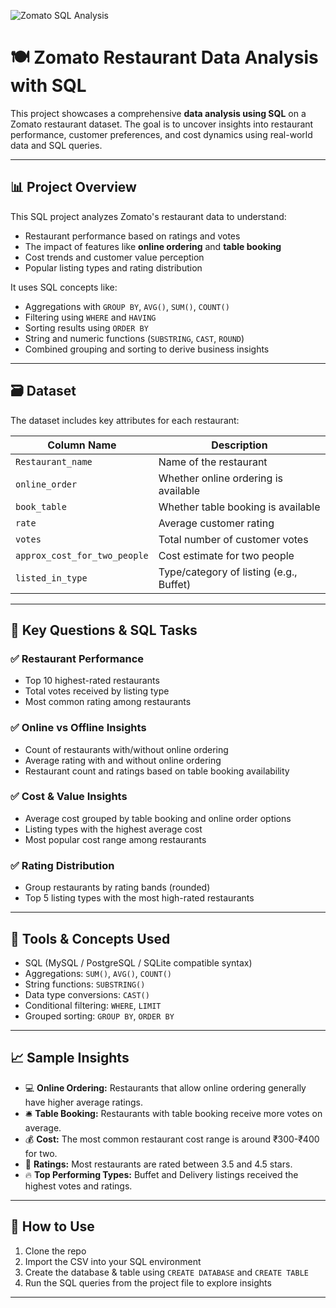 ![Zomato SQL Analysis](https://cdn.dribbble.com/users/132983/screenshots/6359703/shot_4x.jpg)



# 🍽️ Zomato Restaurant Data Analysis with SQL

This project showcases a comprehensive **data analysis using SQL** on a Zomato restaurant dataset. The goal is to uncover insights into restaurant performance, customer preferences, and cost dynamics using real-world data and SQL queries.

---

## 📊 Project Overview

This SQL project analyzes Zomato's restaurant data to understand:
- Restaurant performance based on ratings and votes
- The impact of features like **online ordering** and **table booking**
- Cost trends and customer value perception
- Popular listing types and rating distribution

It uses SQL concepts like:
- Aggregations with `GROUP BY`, `AVG()`, `SUM()`, `COUNT()`
- Filtering using `WHERE` and `HAVING`
- Sorting results using `ORDER BY`
- String and numeric functions (`SUBSTRING`, `CAST`, `ROUND`)
- Combined grouping and sorting to derive business insights

---

## 🗃️ Dataset

The dataset includes key attributes for each restaurant:

| Column Name                  | Description                                 |
|-----------------------------|---------------------------------------------|
| `Restaurant_name`           | Name of the restaurant                      |
| `online_order`              | Whether online ordering is available        |
| `book_table`                | Whether table booking is available          |
| `rate`                      | Average customer rating                     |
| `votes`                     | Total number of customer votes              |
| `approx_cost_for_two_people`| Cost estimate for two people                |
| `listed_in_type`            | Type/category of listing (e.g., Buffet)     |

---

## 🧠 Key Questions & SQL Tasks

### ✅ Restaurant Performance
- Top 10 highest-rated restaurants
- Total votes received by listing type
- Most common rating among restaurants

### ✅ Online vs Offline Insights
- Count of restaurants with/without online ordering
- Average rating with and without online ordering
- Restaurant count and ratings based on table booking availability

### ✅ Cost & Value Insights
- Average cost grouped by table booking and online order options
- Listing types with the highest average cost
- Most popular cost range among restaurants

### ✅ Rating Distribution
- Group restaurants by rating bands (rounded)
- Top 5 listing types with the most high-rated restaurants

---

## 📌 Tools & Concepts Used

- SQL (MySQL / PostgreSQL / SQLite compatible syntax)
- Aggregations: `SUM()`, `AVG()`, `COUNT()`
- String functions: `SUBSTRING()`
- Data type conversions: `CAST()`
- Conditional filtering: `WHERE`, `LIMIT`
- Grouped sorting: `GROUP BY`, `ORDER BY`

---

## 📈 Sample Insights

- 💻 **Online Ordering:** Restaurants that allow online ordering generally have higher average ratings.
- 🛎️ **Table Booking:** Restaurants with table booking receive more votes on average.
- 💰 **Cost:** The most common restaurant cost range is around ₹300-₹400 for two.
- 🌟 **Ratings:** Most restaurants are rated between 3.5 and 4.5 stars.
- 🔥 **Top Performing Types:** Buffet and Delivery listings received the highest votes and ratings.

---

## 🔧 How to Use

1. Clone the repo
2. Import the CSV into your SQL environment
3. Create the database & table using `CREATE DATABASE` and `CREATE TABLE`
4. Run the SQL queries from the project file to explore insights

---


